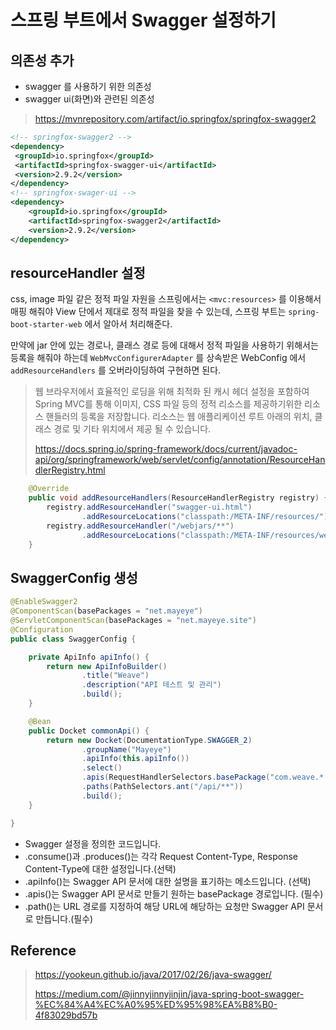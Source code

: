 # 스프링 부트에서 Swagger 설정하기

## 의존성 추가

- swagger 를 사용하기 위한 의존성
- swagger ui(화면)와 관련된 의존성

> https://mvnrepository.com/artifact/io.springfox/springfox-swagger2

```xml
<!-- springfox-swagger2 -->
<dependency>
 <groupId>io.springfox</groupId>
 <artifactId>springfox-swagger-ui</artifactId>
 <version>2.9.2</version>
</dependency>
<!-- springfox-swager-ui -->
<dependency>
    <groupId>io.springfox</groupId>
    <artifactId>springfox-swagger2</artifactId>
    <version>2.9.2</version>
</dependency>
```

## resourceHandler 설정

css, image 파일 같은 정적 파일 자원을 스프링에서는 `<mvc:resources>` 를 이용해서 매핑 해줘야 View 단에서 제대로 정적 파일을 찾을 수 있는데, 스프링 부트는 `spring-boot-starter-web` 에서
알아서 처리해준다.

만약에 jar 안에 있는 경로나, 클래스 경로 등에 대해서 정적 파일을 사용하기 위해서는 등록을 해줘야 하는데 `WebMvcConfigurerAdapter` 를 상속받은 WebConfig 에서 `addResourceHandlers` 를 오버라이딩하여
구현하면 된다.

> 웹 브라우저에서 효율적인 로딩을 위해 최적화 된 캐시 헤더 설정을 포함하여 Spring MVC를 통해 이미지, CSS 파일 등의 정적 리소스를 제공하기위한 리소스 핸들러의 등록을 저장합니다. 리소스는 웹 애플리케이션 루트 아래의 위치, 클래스 경로 및 기타 위치에서 제공 될 수 있습니다.
>
> https://docs.spring.io/spring-framework/docs/current/javadoc-api/org/springframework/web/servlet/config/annotation/ResourceHandlerRegistry.html

```java
    @Override
    public void addResourceHandlers(ResourceHandlerRegistry registry) {
        registry.addResourceHandler("swagger-ui.html")
                .addResourceLocations("classpath:/META-INF/resources/");
        registry.addResourceHandler("/webjars/**")
                .addResourceLocations("classpath:/META-INF/resources/webjars/");
    }
```

## SwaggerConfig 생성

```java
@EnableSwagger2
@ComponentScan(basePackages = "net.mayeye")
@ServletComponentScan(basePackages = "net.mayeye.site")
@Configuration
public class SwaggerConfig {

    private ApiInfo apiInfo() {
        return new ApiInfoBuilder()
                .title("Weave")
                .description("API 테스트 및 관리")
                .build();
    }

    @Bean
    public Docket commonApi() {
        return new Docket(DocumentationType.SWAGGER_2)
                .groupName("Mayeye")
                .apiInfo(this.apiInfo())
                .select()
                .apis(RequestHandlerSelectors.basePackage("com.weave.*.*.*.web.rest"))
                .paths(PathSelectors.ant("/api/**"))
                .build();
    }

}
```

- Swagger 설정을 정의한 코드입니다.
 - .consume()과 .produces()는 각각 Request Content-Type, Response Content-Type에 대한 설정입니다.(선택)
 - .apiInfo()는 Swagger API 문서에 대한 설명을 표기하는 메소드입니다. (선택)
 - .apis()는 Swagger API 문서로 만들기 원하는 basePackage 경로입니다. (필수)
 - .path()는 URL 경로를 지정하여 해당 URL에 해당하는 요청만 Swagger API 문서로 만듭니다.(필수)

## Reference

> https://yookeun.github.io/java/2017/02/26/java-swagger/
> 
> https://medium.com/@jinnyjinnyjinjin/java-spring-boot-swagger-%EC%84%A4%EC%A0%95%ED%95%98%EA%B8%B0-4f83029bd57b
